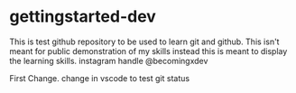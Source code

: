 # gettingstarted-dev

This is test github repository to be used to learn git and github. This isn't meant for public demonstration of my skills instead this is meant to display the learning skills.
instagram handle @becomingxdev

First Change.
change in vscode to test git status
